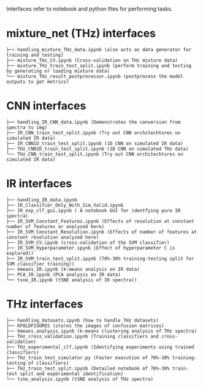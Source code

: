 Interfaces refer to notebook and python files for performing tasks.



# mixture_net (THz) interfaces

    ├── handling_mixture_THz_data.ipynb (also acts as data generator for training and testing)
    ├── mixture_THz_CV.ipynb (Cross-validation on THz mixture data)
    ├── mixture_THz_train_test_split.ipynb (perform training and testing by generating or loading mixture data)
    └── mixture_THz_result_postprocessor.ipynb (postprocess the model outputs to get metrics)

# CNN interfaces

    ├── handling_IR_CNN_data.ipynb (Demonstrates the conversion from spectra to img)
    ├── IR_CNN_train_test_split.ipynb (Try out CNN architechtures on simulated IR data)
    ├── IR_CNN1D_train_test_split.ipynb (1D CNN on simulated IR data)
    ├── THz_CNN1D_train_test_split.ipynb (1D CNN on simulated THz data)
    └── THz_CNN_train_test_split.ipynb (Try out CNN architechtures on simulated IR data)



# IR interfaces

    ├── handling_IR_data.ipynb
    ├── IR_Classifier_Only_With_Sim_Valid.ipynb
    ├── IR_exp_clf_gui.ipynb ( A notebook GUI for identfying pure IR spectra)
    ├── IR_SVM_Constant_Features.ipynb (Effects of resolution at constant number of features ar analyzed here)
    ├── IR_SVM_Constant_Resolution.ipynb (Effects of number of features at constant resolution analyzed here)
    ├── IR_SVM_CV.ipynb (cross-validation of the SVM classifier)
    ├── IR_SVM_Hyperparameter.ipynb (Effect of hyperparameter C is explored))
    ├── IR_SVM_train_test_split.ipynb (70%-30% training-testing split for SVM classifier training))
    ├── kmeans_IR.ipynb (k-means analysis on IR data)
    ├── PCA_IR.ipynb (PCA analysis on IR data)
    └── tsne_IR.ipynb (tSNE analysis of IR spectra))

# THz interfaces

    ├── handling_datasets.ipynb (how to handle THz datasets)
    ├── KFOLDFIGURES (stores the images of confusion matrices)
    ├── kmeans_analysis.ipynb (k-means clustering analysis of THz spectra)
    ├── THz_cross_validation.ipynb (Training classifiers and cross-validation)
    ├── THz_experimental_clf.ipynb (Identifying experiments using trained classifiers)
    ├── THz_train_test_simulator.py (Faster execution of 70%-30% training-testing of classifiers)
    ├── THz_train_test_split.ipynb (Detailed notebook of 70%-30% train-test split and experimental identification)
    └── tsne_analysis.ipynb (tSNE analysis of THz spectra)

